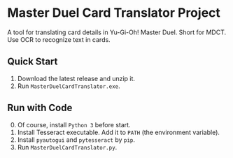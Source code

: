 # Master Duel Card Translator Project
A tool for translating card details in Yu-Gi-Oh! Master Duel. Short for MDCT. Use OCR to recognize text in cards.

## Quick Start
1. Download the latest release and unzip it.
2. Run `MasterDuelCardTranslator.exe`.

## Run with Code
0. Of course, install `Python 3` before start.
1. Install Tesseract executable. Add it to `PATH` (the environment variable).
2. Install `pyautogui` and `pytesseract` by `pip`.
3. Run `MasterDuelCardTranslator.py`.
